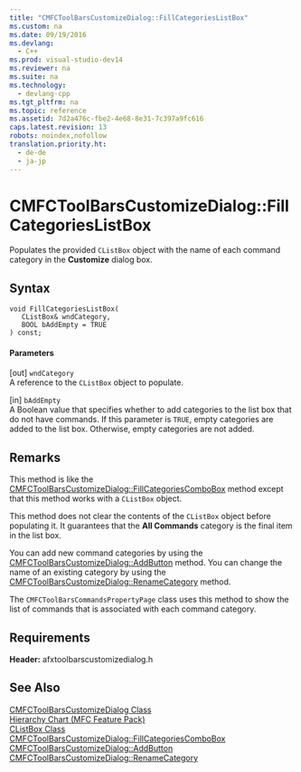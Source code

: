 ```yaml
---
title: "CMFCToolBarsCustomizeDialog::FillCategoriesListBox"
ms.custom: na
ms.date: 09/19/2016
ms.devlang: 
  - C++
ms.prod: visual-studio-dev14
ms.reviewer: na
ms.suite: na
ms.technology: 
  - devlang-cpp
ms.tgt_pltfrm: na
ms.topic: reference
ms.assetid: 7d2a476c-fbe2-4e68-8e31-7c397a9fc616
caps.latest.revision: 13
robots: noindex,nofollow
translation.priority.ht: 
  - de-de
  - ja-jp
---
```

# CMFCToolBarsCustomizeDialog::FillCategoriesListBox
Populates the provided `CListBox` object with the name of each command category in the **Customize** dialog box.  
  
## Syntax  
  
```  
void FillCategoriesListBox(  
   CListBox& wndCategory,  
   BOOL bAddEmpty = TRUE  
) const;  
```  
  
#### Parameters  
 [out] `wndCategory`  
 A reference to the `CListBox` object to populate.  
  
 [in] `bAddEmpty`  
 A Boolean value that specifies whether to add categories to the list box that do not have commands. If this parameter is `TRUE`, empty categories are added to the list box. Otherwise, empty categories are not added.  
  
## Remarks  
 This method is like the [CMFCToolBarsCustomizeDialog::FillCategoriesComboBox](../vs140/CMFCToolBarsCustomizeDialog--FillCategoriesComboBox.md) method except that this method works with a `CListBox` object.  
  
 This method does not clear the contents of the `CListBox` object before populating it. It guarantees that the **All Commands** category is the final item in the list box.  
  
 You can add new command categories by using the [CMFCToolBarsCustomizeDialog::AddButton](../vs140/CMFCToolBarsCustomizeDialog--AddButton.md) method. You can change the name of an existing category by using the [CMFCToolBarsCustomizeDialog::RenameCategory](../vs140/CMFCToolBarsCustomizeDialog--RenameCategory.md) method.  
  
 The `CMFCToolBarsCommandsPropertyPage` class uses this method to show the list of commands that is associated with each command category.  
  
## Requirements  
 **Header:** afxtoolbarscustomizedialog.h  
  
## See Also  
 [CMFCToolBarsCustomizeDialog Class](../vs140/CMFCToolBarsCustomizeDialog-Class.md)   
 [Hierarchy Chart (MFC Feature Pack)](../vs140/Hierarchy-Chart.md)   
 [CListBox Class](../vs140/CListBox-Class.md)   
 [CMFCToolBarsCustomizeDialog::FillCategoriesComboBox](../vs140/CMFCToolBarsCustomizeDialog--FillCategoriesComboBox.md)   
 [CMFCToolBarsCustomizeDialog::AddButton](../vs140/CMFCToolBarsCustomizeDialog--AddButton.md)   
 [CMFCToolBarsCustomizeDialog::RenameCategory](../vs140/CMFCToolBarsCustomizeDialog--RenameCategory.md)
